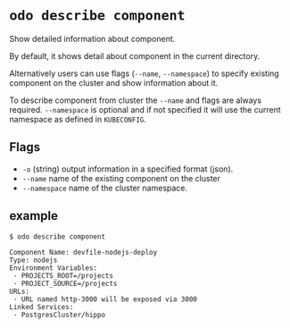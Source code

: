 
# `odo describe component`

Show detailed information about component.

By default, it shows detail about component in the current directory.

Alternatively users can use flags (`--name`,  `--namespace`) to specify existing component on the cluster and show information about it.

To describe component from cluster the `--name` and  flags are always required. `--namespace` is optional and if not specified it will use the current namespace as defined in `KUBECONFIG`.


## Flags

- `-o` (string) output information in a specified format (json).
- `--name` name of the existing component on the cluster
- `--namespace` name of the cluster namespace.


## example
```
$ odo describe component

Component Name: devfile-nodejs-deploy
Type: nodejs
Environment Variables:
 · PROJECTS_ROOT=/projects
 · PROJECT_SOURCE=/projects
URLs:
 · URL named http-3000 will be exposed via 3000
Linked Services:
 · PostgresCluster/hippo
```

